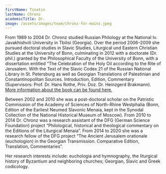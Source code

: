 ```yaml
---
firstName: Tinatin
lastName: Chronz
academicTitle: Dr.
image: /assets/images/team/chronz-für-mainz.jpeg
---
```

From 1989 to 2004 Dr. Chronz studied Russian Philology at the National Iv. Javakhishvili University in Tbilisi (Georgia). Over the period 2006–2009 she pursued doctoral studies in Slavic Studies, Liturgical und Eastern Christian Studies at the University of Bonn, culminating in 2012 with a doctorate (Dr. phil.) granted by the Philosophical Faculty of the University of Bonn, with a dissertation entitled “The Celebration of the Holy Oil according to the Rite of Jerusalem. With the Text of the Slavic Codex 21 of the Russian National Library in St. Petersburg as well as Georgian Translations of Palestinian and Constantinopolitan Sources. Introduction, Edition, Commentary (Supervisors: Prof. Dr. Hans Rothe, Priv. Doz. Dr. Heinzgerd Brakmann). [More information about the book can be found here.](https://studienjahr.de/forum-studienjahr/wissenschaftliche-buchreihe/band-18)

[](https://studienjahr.de/forum-studienjahr/wissenschaftliche-buchreihe/band-18)

Between 2002 and 2010 she was a post-doctoral scholar on the Patristic Commission of the Academy of Sciences of North-Rhine Westphalia (Bonn, Edition of the Earliest Neumed Slavonic Menaia, kept in the Synodal Collection of the National Historical Museum of Moscow). From 2010 to 2014 Dr. Chronz was a research assistant of the DFG (German Science Foundation) project “Philological, historical and theological commentary on the Editions of the Liturgical Menaia”. From 2014 to 2020 she was a research fellow of the DFG project “The Ancient Jerusalem orationale (euchologion) in the Georgian Transmission. Comparative Edition, Translation, Commentaries”.



Her research interests include: euchologia and hymnography, the liturgical history of Byzantium and neighboring churches; Georgian, Slavic and Greek codicology.
